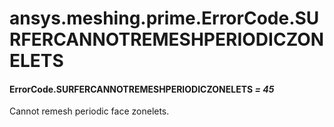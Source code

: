 # ansys.meshing.prime.ErrorCode.SURFERCANNOTREMESHPERIODICZONELETS



#### ErrorCode.SURFERCANNOTREMESHPERIODICZONELETS *= 45*

Cannot remesh periodic face zonelets.

<!-- !! processed by numpydoc !! -->
